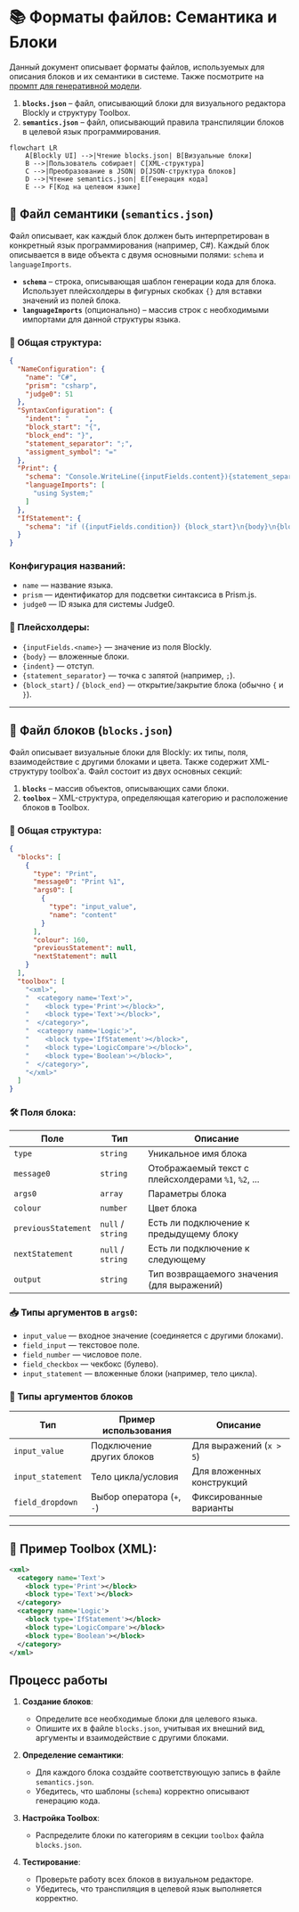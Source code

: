 
# 📚 Форматы файлов: Семантика и Блоки

Данный документ описывает форматы файлов, используемых для описания блоков и их семантики в системе. Также посмотрите на [промпт для генеративной модели](../LANGUAGE_PROMPT.md).

1. **`blocks.json`** – файл, описывающий блоки для визуального редактора Blockly и структуру Toolbox.
2. **`semantics.json`** – файл, описывающий правила транспиляции блоков в целевой язык программирования.

```mermaid
flowchart LR
    A[Blockly UI] -->|Чтение blocks.json| B[Визуальные блоки]
    B -->|Пользователь собирает| C[XML-структура]
    C -->|Преобразование в JSON| D[JSON-структура блоков]
    D -->|Чтение semantics.json| E[Генерация кода]
    E --> F[Код на целевом языке]
```


## 📄 Файл семантики (`semantics.json`)

Файл описывает, как каждый блок должен быть интерпретирован в конкретный язык программирования (например, C#).
Каждый блок описывается в виде объекта с двумя основными полями: `schema` и `languageImports`.

- **`schema`** – строка, описывающая шаблон генерации кода для блока. Использует плейсхолдеры в фигурных скобках `{}` для вставки значений из полей блока.
- **`languageImports`** (опционально) – массив строк с необходимыми импортами для данной структуры языка.

### 🔧 Общая структура:
```json
{
  "NameConfiguration": {
    "name": "C#",
    "prism": "csharp",
    "judge0": 51
  },
  "SyntaxConfiguration": {
    "indent": "    ",
    "block_start": "{",
    "block_end": "}",
    "statement_separator": ";",
    "assigment_symbol": "="
  },
  "Print": {
    "schema": "Console.WriteLine({inputFields.content}){statement_separator}",
    "languageImports": [
      "using System;"
    ]
  },
  "IfStatement": {
    "schema": "if ({inputFields.condition}) {block_start}\n{body}\n{block_end}"
  }
}
```

### Конфигурация названий:
- `name` — название языка.
- `prism` — идентификатор для подсветки синтаксиса в Prism.js.
- `judge0` — ID языка для системы Judge0.

### 🧩 Плейсхолдеры:
- `{inputFields.<name>}` — значение из поля Blockly.
- `{body}` — вложенные блоки.
- `{indent}` — отступ.
- `{statement_separator}` — точка с запятой (например, `;`).
- `{block_start}` / `{block_end}` — открытие/закрытие блока (обычно `{` и `}`).

---

## 🧱 Файл блоков (`blocks.json`)

Файл описывает визуальные блоки для Blockly: их типы, поля, взаимодействие с другими блоками и цвета. Также содержит XML-структуру toolbox'а.
Файл состоит из двух основных секций:
1. **`blocks`** – массив объектов, описывающих сами блоки.
2. **`toolbox`** – XML-структура, определяющая категорию и расположение блоков в Toolbox.
### 🔧 Общая структура:
```json
{
  "blocks": [
    {
      "type": "Print",
      "message0": "Print %1",
      "args0": [
        {
          "type": "input_value",
          "name": "content"
        }
      ],
      "colour": 160,
      "previousStatement": null,
      "nextStatement": null
    }
  ],
  "toolbox": [
    "<xml>",
    "  <category name='Text'>",
    "    <block type='Print'></block>",
    "    <block type='Text'></block>",
    "  </category>",
    "  <category name='Logic'>",
    "    <block type='IfStatement'></block>",
    "    <block type='LogicCompare'></block>",
    "    <block type='Boolean'></block>",
    "  </category>",
    "</xml>"
  ]
}
```

### 🛠️ Поля блока:
| Поле               | Тип      | Описание |
|--------------------|----------|----------|
| `type`             | `string` | Уникальное имя блока |
| `message0`         | `string` | Отображаемый текст с плейсхолдерами `%1`, `%2`, ... |
| `args0`            | `array`  | Параметры блока |
| `colour`           | `number` | Цвет блока |
| `previousStatement`| `null` / `string` | Есть ли подключение к предыдущему блоку |
| `nextStatement`    | `null` / `string` | Есть ли подключение к следующему |
| `output`           | `string` | Тип возвращаемого значения (для выражений) |

### 📥 Типы аргументов в `args0`:
- `input_value` — входное значение (соединяется с другими блоками).
- `field_input` — текстовое поле.
- `field_number` — числовое поле.
- `field_checkbox` — чекбокс (булево).
- `input_statement` — вложенные блоки (например, тело цикла).

### 🧩 Типы аргументов блоков
| Тип              | Пример использования          | Описание                     |
|------------------|-------------------------------|------------------------------|
| `input_value`    | Подключение других блоков     | Для выражений (`x > 5`)      |
| `input_statement`| Тело цикла/условия            | Для вложенных конструкций    |
| `field_dropdown` | Выбор оператора (`+`, `-`)    | Фиксированные варианты       |

---

## 🧰 Пример Toolbox (XML):
```xml
<xml>
  <category name='Text'>
    <block type='Print'></block>
    <block type='Text'></block>
  </category>
  <category name='Logic'>
    <block type='IfStatement'></block>
    <block type='LogicCompare'></block>
    <block type='Boolean'></block>
  </category>
</xml>
```

## Процесс работы

1. **Создание блоков**:
    - Определите все необходимые блоки для целевого языка.
    - Опишите их в файле `blocks.json`, учитывая их внешний вид, аргументы и взаимодействие с другими блоками.

2. **Определение семантики**:
    - Для каждого блока создайте соответствующую запись в файле `semantics.json`.
    - Убедитесь, что шаблоны (`schema`) корректно описывают генерацию кода.

3. **Настройка Toolbox**:
    - Распределите блоки по категориям в секции `toolbox` файла `blocks.json`.

4. **Тестирование**:
    - Проверьте работу всех блоков в визуальном редакторе.
    - Убедитесь, что транспиляция в целевой язык выполняется корректно.